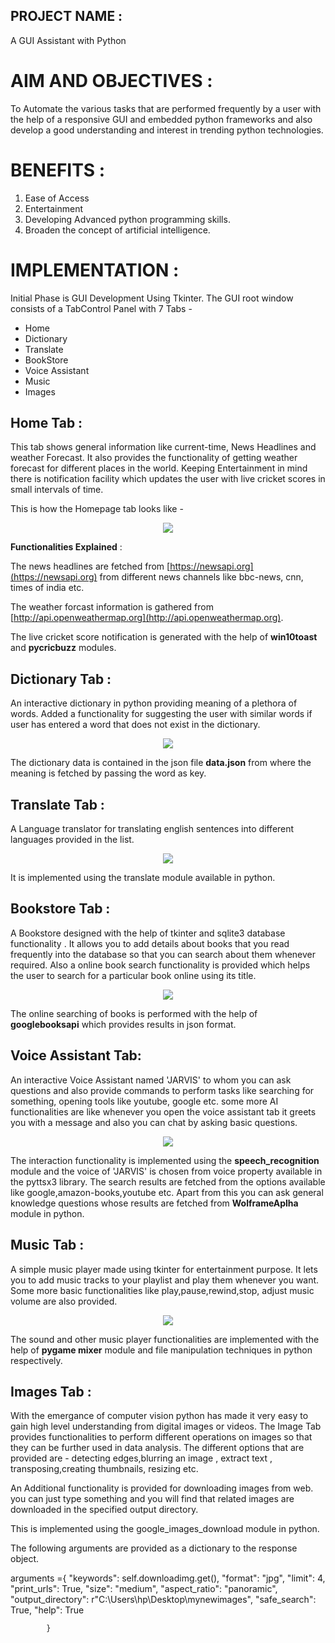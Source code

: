 ## PROJECT NAME : 
A GUI Assistant with Python

# AIM AND OBJECTIVES : 
To Automate the various tasks that are performed frequently by a user with the help of a responsive GUI and                             embedded python frameworks and also develop a good understanding and interest in trending python technologies.

# BENEFITS :
 1. Ease of Access
 2. Entertainment
 3. Developing Advanced python programming skills.
 4. Broaden the concept of artificial intelligence.
 
 # IMPLEMENTATION : 
 Initial Phase is GUI Development Using Tkinter.
 The GUI root window consists of a TabControl Panel with 7 Tabs -
 - Home
 - Dictionary
 - Translate
 - BookStore
 - Voice Assistant
 - Music 
 - Images
 
 ## Home Tab :
This tab shows general information like current-time, News Headlines and weather Forecast. It also provides the functionality of getting weather forecast for different places in the world. Keeping Entertainment in mind there is notification facility which updates the user with live cricket scores in small intervals of time.
 
This is how the Homepage tab looks like -
<p align="center"> <img src="/Python-Assistant/screenshots/homepage2.JPG"> </p>

**Functionalities Explained** :

The news headlines are fetched from [https://newsapi.org](https://newsapi.org) from different news channels like bbc-news, cnn, times of india etc.

The weather forcast information is gathered from [http://api.openweathermap.org](http://api.openweathermap.org).

The live cricket score notification is generated with the help of **win10toast** and **pycricbuzz** modules.

## Dictionary Tab :
An interactive dictionary in python providing meaning of a plethora of words. Added a functionality for suggesting the user with similar words if user has entered a word that does not exist in the dictionary. 

<p align="center"><img src="/Python-Assistant/screenshots/dictionary.JPG"></p>

The dictionary data is contained in the json file **data.json** from where the meaning is fetched by passing the word as key.

## Translate Tab :
A Language translator for translating english sentences into different languages provided in the list.
<p align="center"><img src="/Python-Assistant/screenshots/translate.JPG"></p>
It is implemented using the translate module available in python.

## Bookstore Tab :
A Bookstore designed with the help of tkinter and sqlite3 database functionality . It allows you to add details about books that you read frequently into the database so that you can search about them whenever required. Also a online book search functionality is provided which helps the user to search for a particular book online using its title.

<p align="center"><img src="/Python-Assistant/screenshots/bookstore.JPG"></p>

The online searching of books is performed with the help of **googlebooksapi** which provides results in json format. 

## Voice Assistant Tab:
An interactive Voice Assistant named 'JARVIS' to whom you can ask questions and also provide commands to perform tasks like searching for something, opening tools like youtube, google etc. some more AI functionalities are like whenever you open the voice assistant tab it greets you with a message and also you can chat by asking basic questions.
<p align="center"><img src="/Python-Assistant/screenshots/voiceassistant.JPG"></p>

The interaction functionality is implemented using the **speech_recognition** module and the voice of 'JARVIS' is chosen from voice property available in the pyttsx3 library. The search results are fetched from the options available like google,amazon-books,youtube etc. Apart from this you can ask general knowledge questions whose results are fetched from **WolframeAplha** module in python. 

## Music Tab :
A simple music player made using tkinter for entertainment purpose. It lets you to add music tracks to your playlist and play them whenever you want. Some more basic functionalities like play,pause,rewind,stop, adjust music volume are also provided.

<p align="center"><img src="/Python-Assistant/screenshots/musicplayer.JPG"></p>

The sound and other music player functionalities are implemented with the help of **pygame mixer** module and file manipulation techniques in python respectively.

## Images Tab :
With the emergance of computer vision python has made it very easy to gain high level understanding from digital images or videos.
The Image Tab provides functionalities to perform different operations on images so that they can be further used in data analysis.
The different options that are provided are - detecting edges,blurring an image , extract text , transposing,creating thumbnails, resizing etc. 

An Additional functionality is provided for downloading images from web. you can just type something and you will find that related images are downloaded in the specified output directory.

This is implemented using the google_images_download module in python. 

The following arguments are provided as a dictionary to the response object.

arguments ={
             "keywords": self.downloadimg.get(),
             "format": "jpg",
             "limit": 4,
             "print_urls": True,
             "size": "medium",
             "aspect_ratio": "panoramic",
             "output_directory": r"C:\Users\hp\Desktop\mynewimages",
             "safe_search": True,
             "help": True
            
            }

